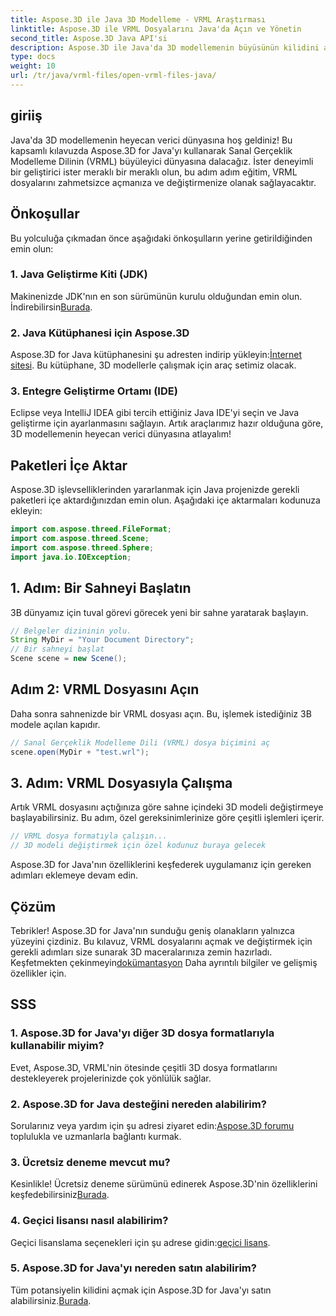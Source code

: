 ```yaml
---
title: Aspose.3D ile Java 3D Modelleme - VRML Araştırması
linktitle: Aspose.3D ile VRML Dosyalarını Java'da Açın ve Yönetin
second_title: Aspose.3D Java API'si
description: Aspose.3D ile Java'da 3D modellemenin büyüsünün kilidini açın. VRML dosyalarını sorunsuz bir şekilde açın ve işleyin. Sınırsız olasılıklarla dolu bir dünyaya dalın!
type: docs
weight: 10
url: /tr/java/vrml-files/open-vrml-files-java/
---
```

## giriiş
Java'da 3D modellemenin heyecan verici dünyasına hoş geldiniz! Bu kapsamlı kılavuzda Aspose.3D for Java'yı kullanarak Sanal Gerçeklik Modelleme Dilinin (VRML) büyüleyici dünyasına dalacağız. İster deneyimli bir geliştirici ister meraklı bir meraklı olun, bu adım adım eğitim, VRML dosyalarını zahmetsizce açmanıza ve değiştirmenize olanak sağlayacaktır.
## Önkoşullar
Bu yolculuğa çıkmadan önce aşağıdaki önkoşulların yerine getirildiğinden emin olun:
### 1. Java Geliştirme Kiti (JDK)
 Makinenizde JDK'nın en son sürümünün kurulu olduğundan emin olun. İndirebilirsin[Burada](https://www.oracle.com/java/technologies/javase-downloads.html).
### 2. Java Kütüphanesi için Aspose.3D
Aspose.3D for Java kütüphanesini şu adresten indirip yükleyin:[İnternet sitesi](https://releases.aspose.com/3d/java/). Bu kütüphane, 3D modellerle çalışmak için araç setimiz olacak.
### 3. Entegre Geliştirme Ortamı (IDE)
Eclipse veya IntelliJ IDEA gibi tercih ettiğiniz Java IDE'yi seçin ve Java geliştirme için ayarlanmasını sağlayın.
Artık araçlarımız hazır olduğuna göre, 3D modellemenin heyecan verici dünyasına atlayalım!
## Paketleri İçe Aktar
Aspose.3D işlevselliklerinden yararlanmak için Java projenizde gerekli paketleri içe aktardığınızdan emin olun. Aşağıdaki içe aktarmaları kodunuza ekleyin:
```java
import com.aspose.threed.FileFormat;
import com.aspose.threed.Scene;
import com.aspose.threed.Sphere;
import java.io.IOException;
```
## 1. Adım: Bir Sahneyi Başlatın
3B dünyamız için tuval görevi görecek yeni bir sahne yaratarak başlayın.
```java
// Belgeler dizininin yolu.
String MyDir = "Your Document Directory";
// Bir sahneyi başlat
Scene scene = new Scene();
```
## Adım 2: VRML Dosyasını Açın
Daha sonra sahnenizde bir VRML dosyası açın. Bu, işlemek istediğiniz 3B modele açılan kapıdır.
```java
// Sanal Gerçeklik Modelleme Dili (VRML) dosya biçimini aç
scene.open(MyDir + "test.wrl");
```
## 3. Adım: VRML Dosyasıyla Çalışma
Artık VRML dosyasını açtığınıza göre sahne içindeki 3D modeli değiştirmeye başlayabilirsiniz. Bu adım, özel gereksinimlerinize göre çeşitli işlemleri içerir.
```java
// VRML dosya formatıyla çalışın...
// 3D modeli değiştirmek için özel kodunuz buraya gelecek
```
Aspose.3D for Java'nın özelliklerini keşfederek uygulamanız için gereken adımları eklemeye devam edin.
## Çözüm
Tebrikler! Aspose.3D for Java'nın sunduğu geniş olanakların yalnızca yüzeyini çizdiniz. Bu kılavuz, VRML dosyalarını açmak ve değiştirmek için gerekli adımları size sunarak 3D maceralarınıza zemin hazırladı.
 Keşfetmekten çekinmeyin[dokümantasyon](https://reference.aspose.com/3d/java/) Daha ayrıntılı bilgiler ve gelişmiş özellikler için.
## SSS
### 1. Aspose.3D for Java'yı diğer 3D dosya formatlarıyla kullanabilir miyim?
Evet, Aspose.3D, VRML'nin ötesinde çeşitli 3D dosya formatlarını destekleyerek projelerinizde çok yönlülük sağlar.
### 2. Aspose.3D for Java desteğini nereden alabilirim?
 Sorularınız veya yardım için şu adresi ziyaret edin:[Aspose.3D forumu](https://forum.aspose.com/c/3d/18) toplulukla ve uzmanlarla bağlantı kurmak.
### 3. Ücretsiz deneme mevcut mu?
 Kesinlikle! Ücretsiz deneme sürümünü edinerek Aspose.3D'nin özelliklerini keşfedebilirsiniz[Burada](https://releases.aspose.com/).
### 4. Geçici lisansı nasıl alabilirim?
 Geçici lisanslama seçenekleri için şu adrese gidin:[geçici lisans](https://purchase.aspose.com/temporary-license/).
### 5. Aspose.3D for Java'yı nereden satın alabilirim?
 Tüm potansiyelin kilidini açmak için Aspose.3D for Java'yı satın alabilirsiniz.[Burada](https://purchase.aspose.com/buy).